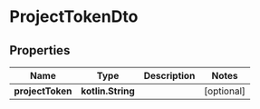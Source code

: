 
# ProjectTokenDto

## Properties
Name | Type | Description | Notes
------------ | ------------- | ------------- | -------------
**projectToken** | **kotlin.String** |  |  [optional]



